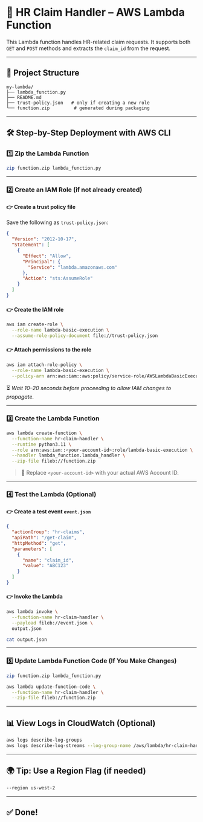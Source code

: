 # 🚀 HR Claim Handler – AWS Lambda Function

This Lambda function handles HR-related claim requests. It supports both `GET` and `POST` methods and extracts the `claim_id` from the request.

---

## 📁 Project Structure

```
my-lambda/
├── lambda_function.py
├── README.md
├── trust-policy.json   # only if creating a new role
└── function.zip         # generated during packaging
```

---

## 🛠️ Step-by-Step Deployment with AWS CLI

### 1️⃣ Zip the Lambda Function

```bash
zip function.zip lambda_function.py
```

---

### 2️⃣ Create an IAM Role (if not already created)

#### 👉 Create a trust policy file

Save the following as `trust-policy.json`:

```json
{
  "Version": "2012-10-17",
  "Statement": [
    {
      "Effect": "Allow",
      "Principal": {
        "Service": "lambda.amazonaws.com"
      },
      "Action": "sts:AssumeRole"
    }
  ]
}
```

#### 👉 Create the IAM role

```bash
aws iam create-role \
  --role-name lambda-basic-execution \
  --assume-role-policy-document file://trust-policy.json
```

#### 👉 Attach permissions to the role

```bash
aws iam attach-role-policy \
  --role-name lambda-basic-execution \
  --policy-arn arn:aws:iam::aws:policy/service-role/AWSLambdaBasicExecutionRole
```

⏳ *Wait 10–20 seconds before proceeding to allow IAM changes to propagate.*

---

### 3️⃣ Create the Lambda Function

```bash
aws lambda create-function \
  --function-name hr-claim-handler \
  --runtime python3.11 \
  --role arn:aws:iam::<your-account-id>:role/lambda-basic-execution \
  --handler lambda_function.lambda_handler \
  --zip-file fileb://function.zip
```

> 🔁 Replace `<your-account-id>` with your actual AWS Account ID.

---

### 4️⃣ Test the Lambda (Optional)

#### 👉 Create a test event `event.json`

```json
{
  "actionGroup": "hr-claims",
  "apiPath": "/get-claim",
  "httpMethod": "get",
  "parameters": [
    {
      "name": "claim_id",
      "value": "ABC123"
    }
  ]
}
```

#### 👉 Invoke the Lambda

```bash
aws lambda invoke \
  --function-name hr-claim-handler \
  --payload fileb://event.json \
  output.json

cat output.json
```

---

### 5️⃣ Update Lambda Function Code (If You Make Changes)

```bash
zip function.zip lambda_function.py

aws lambda update-function-code \
  --function-name hr-claim-handler \
  --zip-file fileb://function.zip
```

---

## 📊 View Logs in CloudWatch (Optional)

```bash
aws logs describe-log-groups
aws logs describe-log-streams --log-group-name /aws/lambda/hr-claim-handler
```

---

## 🌍 Tip: Use a Region Flag (if needed)

```bash
--region us-west-2
```

---

## ✅ Done!

